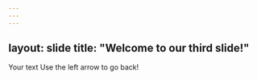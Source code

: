 ```yaml
---
---
---
```

layout: slide
title: "Welcome to our third slide!"
---
Your text 
Use the left arrow to go back!
